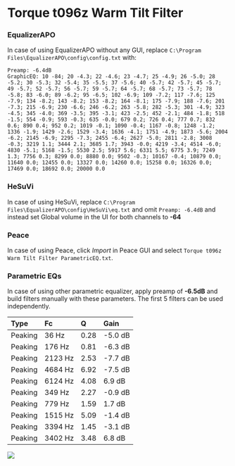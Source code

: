 # Torque t096z Warm Tilt Filter

### EqualizerAPO
In case of using EqualizerAPO without any GUI, replace `C:\Program Files\EqualizerAPO\config\config.txt`
with:
```
Preamp: -6.4dB
GraphicEQ: 10 -84; 20 -4.3; 22 -4.6; 23 -4.7; 25 -4.9; 26 -5.0; 28 -5.2; 30 -5.3; 32 -5.4; 35 -5.5; 37 -5.6; 40 -5.7; 42 -5.7; 45 -5.7; 49 -5.7; 52 -5.7; 56 -5.7; 59 -5.7; 64 -5.7; 68 -5.7; 73 -5.7; 78 -5.8; 83 -6.0; 89 -6.2; 95 -6.5; 102 -6.9; 109 -7.2; 117 -7.6; 125 -7.9; 134 -8.2; 143 -8.2; 153 -8.2; 164 -8.1; 175 -7.9; 188 -7.6; 201 -7.3; 215 -6.9; 230 -6.6; 246 -6.2; 263 -5.8; 282 -5.3; 301 -4.9; 323 -4.5; 345 -4.0; 369 -3.5; 395 -3.1; 423 -2.5; 452 -2.1; 484 -1.8; 518 -1.5; 554 -0.9; 593 -0.3; 635 -0.0; 679 0.2; 726 0.4; 777 0.7; 832 0.6; 890 0.4; 952 0.2; 1019 -0.1; 1090 -0.4; 1167 -0.8; 1248 -1.2; 1336 -1.9; 1429 -2.6; 1529 -3.4; 1636 -4.1; 1751 -4.9; 1873 -5.6; 2004 -6.2; 2145 -6.9; 2295 -7.3; 2455 -6.4; 2627 -5.0; 2811 -2.8; 3008 -0.3; 3219 1.1; 3444 2.1; 3685 1.7; 3943 -0.0; 4219 -3.4; 4514 -6.0; 4830 -5.1; 5168 -1.5; 5530 2.5; 5917 5.6; 6331 5.5; 6775 3.9; 7249 1.3; 7756 0.3; 8299 0.0; 8880 0.0; 9502 -0.3; 10167 -0.4; 10879 0.0; 11640 0.0; 12455 0.0; 13327 0.0; 14260 0.0; 15258 0.0; 16326 0.0; 17469 0.0; 18692 0.0; 20000 0.0
```

### HeSuVi
In case of using HeSuVi, replace `C:\Program Files\EqualizerAPO\config\HeSuVi\eq.txt` and omit `Preamp:
-6.4dB` and instead set Global volume in the UI for both channels to **-64**

### Peace
In case of using Peace, click *Import* in Peace GUI and select `Torque t096z Warm Tilt Filter ParametricEQ.txt`.

### Parametric EQs
In case of using other parametric equalizer, apply preamp of **-6.5dB** and build filters manually with
these parameters. The first 5 filters can be used independently.

| Type    | Fc      |    Q | Gain    |
|:--------|:--------|:-----|:--------|
| Peaking | 36 Hz   | 0.28 | -5.0 dB |
| Peaking | 176 Hz  | 0.81 | -6.3 dB |
| Peaking | 2123 Hz | 2.53 | -7.7 dB |
| Peaking | 4684 Hz | 6.92 | -7.5 dB |
| Peaking | 6124 Hz | 4.08 | 6.9 dB  |
| Peaking | 349 Hz  | 2.27 | -0.9 dB |
| Peaking | 779 Hz  | 1.59 | 1.7 dB  |
| Peaking | 1515 Hz | 5.09 | -1.4 dB |
| Peaking | 3394 Hz | 1.45 | -3.1 dB |
| Peaking | 3402 Hz | 3.48 | 6.8 dB  |

![](https://raw.githubusercontent.com/jaakkopasanen/AutoEq/master/results/innerfidelity/sbaf-serious/Torque%20t096z%20Warm%20Tilt%20Filter/Torque%20t096z%20Warm%20Tilt%20Filter.png)